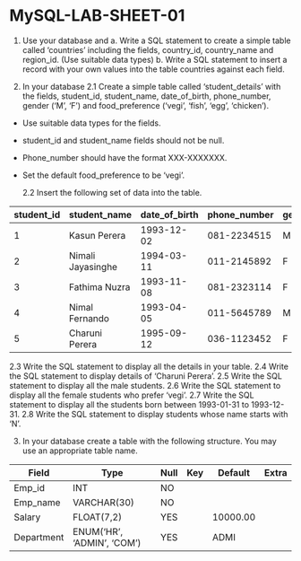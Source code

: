 # MySQL-LAB-SHEET-01

1. Use your database and
a. Write a SQL statement to create a simple table called ‘countries’ including the fields, country_id, country_name and region_id. (Use suitable data types)
b. Write a SQL statement to insert a record with your own values into the table countries against each field.

2. In your database
  2.1 Create a simple table called ‘student_details’ with the fields, student_id, student_name, date_of_birth, phone_number, gender (‘M’, ‘F’) and food_preference (‘vegi’, ‘fish’, ‘egg’, ‘chicken’).
* Use suitable data types for the fields.
* student_id and student_name fields should not be null.
* Phone_number should have the format XXX-XXXXXXX.
* Set the default food_preference to be ‘vegi’.

  2.2 Insert the following set of data into the table.

|student_id | student_name | date_of_birth | phone_number | gender | food_preferance|
|-----------|------------|----------|----------|----------|----------|
1 | Kasun Perera | 1993-12-02 | 081-2234515 | M | chicken
2 | Nimali Jayasinghe | 1994-03-11 | 011-2145892 | F | vegi
3 | Fathima Nuzra | 1993-11-08 | 081-2323114 | F | vegi
4 | Nimal Fernando | 1993-04-05 | 011-5645789 | M | fish
5 | Charuni Perera | 1995-09-12 | 036-1123452 | F | egg

2.3 Write the SQL statement to display all the details in your table.
2.4 Write the SQL statement to display details of ‘Charuni Perera’.
2.5 Write the SQL statement to display all the male students.
2.6 Write the SQL statement to display all the female students who prefer ‘vegi’.
2.7 Write the SQL statement to display all the students born between 1993-01-31 to 1993-12-31.
2.8 Write the SQL statement to display students whose name starts with ‘N’.

3. In your database create a table with the following structure. You may use an appropriate table name.

|Field | Type | Null | Key | Default | Extra|
|-----------|----------|----------|----------|----------|----------|
Emp_id | INT | NO | | | 
Emp_name | VARCHAR(30) | NO | | | 
Salary | FLOAT(7,2) | YES | | 10000.00 | 
Department | ENUM(‘HR’, ‘ADMIN’, ‘COM’) | YES | | ADMI | 
